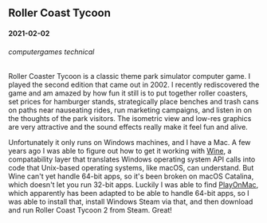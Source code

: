## Roller Coast Tycoon
#### 2021-02-02
###### computergames technical

Roller Coaster Tycoon is a classic theme park simulator computer game. I 
played the second edition that came out in 2002. I recently rediscovered the 
game and am amazed by how fun it still is to put together roller coasters, 
set prices for hamburger stands, strategically place benches and trash cans 
on paths near nauseating rides, run marketing campaigns, and listen in on 
the thoughts of the park visitors. The isometric view and low-res graphics 
are very attractive and the sound effects really make it feel fun and alive.

Unfortunately it only runs on Windows machines, and I have a Mac. A few 
years ago I was able to figure out how to get it working with 
[Wine](https://www.winehq.org/), a compatability layer that translates 
Windows operating system API calls into code that Unix-based operating 
systems, like macOS, can understand. But Wine can't yet handle 64-bit apps, 
so it's been broken on macOS Catalina, which doesn't let you run 32-bit apps.
Luckily I was able to find [PlayOnMac](https://www.playonmac.com/en/), which 
apparently has been adapted to be able to handle 64-bit apps, so I was able 
to install that, install Windows Steam via that, and then download and run 
Roller Coast Tycoon 2 from Steam. Great! 
